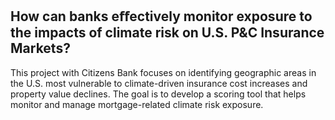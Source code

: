 ## How can banks eﬀectively monitor exposure to the impacts of climate risk on U.S. P&C Insurance Markets?
This project with Citizens Bank focuses on identifying geographic areas in the U.S. most vulnerable to climate-driven insurance cost increases and property value declines. The goal is to develop a scoring tool that helps monitor and manage mortgage-related climate risk exposure.
